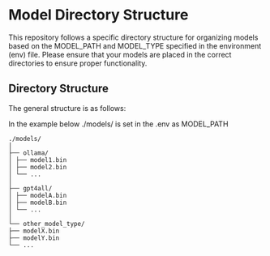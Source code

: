 # Model Directory Structure

This repository follows a specific directory structure for organizing models based on the MODEL_PATH and MODEL_TYPE specified in the environment (env) file. Please ensure that your models are placed in the correct directories to ensure proper functionality.

## Directory Structure

The general structure is as follows:

In the example below ./models/ is set in the .env as MODEL_PATH
```
./models/
│
├── ollama/
│ ├── model1.bin
│ ├── model2.bin
│ └── ...
│
├── gpt4all/
│ ├── modelA.bin
│ ├── modelB.bin
│ └── ...
│
└── other_model_type/
├── modelX.bin
├── modelY.bin
└── ...
```